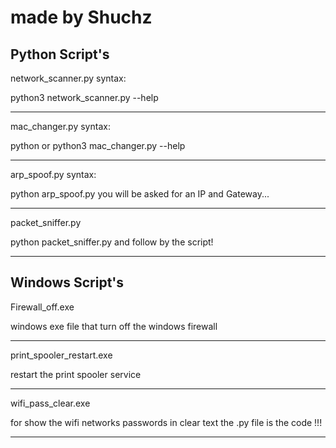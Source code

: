 # made by Shuchz
Python Script's
----------------------

network_scanner.py syntax:

python3 network_scanner.py --help

---------------------------------------------

mac_changer.py syntax:

python or python3 mac_changer.py --help

---------------------------------------------

arp_spoof.py syntax:

python arp_spoof.py
you will be asked for an IP and Gateway...

---------------------------------------------

packet_sniffer.py

python packet_sniffer.py
and follow by the script!

----------------------------------------------

Windows Script's
-------------------------

Firewall_off.exe

windows exe file that turn off the windows firewall

----------------------------------------------

print_spooler_restart.exe

restart the print spooler service

-----------------------------------------------

wifi_pass_clear.exe

for show the wifi networks passwords in clear text
the .py file is the code !!!

------------------------------------------------
